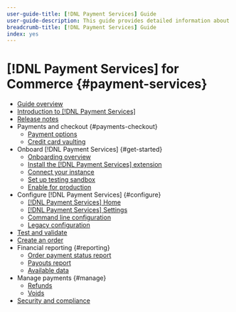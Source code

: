 ```yaml
---
user-guide-title: [!DNL Payment Services] Guide
user-guide-description: This guide provides detailed information about installing and configuring [!DNL Payment Services] for your [!DNL Adobe Commerce] or [!DNL Magento Open Source] store.
breadcrumb-title: [!DNL Payment Services] Guide
index: yes
---
```


# [!DNL Payment Services] for Commerce {#payment-services}

- [Guide overview](guide-overview.md)
- [Introduction to [!DNL Payment Services]](overview.md)
- [Release notes](release-notes.md)
- Payments and checkout {#payments-checkout}
  - [Payment options](payments-options.md)
  - [Credit card vaulting](vaulting.md)
- Onboard [!DNL Payment Services] {#get-started}
  - [Onboarding overview](onboard.md)
  - [Install the [!DNL Payment Services] extension](install.md)
  - [Connect your instance](connect.md)
  - [Set up testing sandbox](sandbox.md)
  - [Enable for production](production.md)
- Configure [!DNL Payment Services] {#configure}
  - [[!DNL Payment Services] Home](payments-home.md)
  - [[!DNL Payment Services] Settings](settings.md)
  - [Command line configuration](configure-cli.md)
  - [Legacy configuration](configure-admin.md)
- [Test and validate](test-validate.md)
- [Create an order](create-order.md)
- Financial reporting {#reporting}
  - [Order payment status report](order-payment-status.md)
  - [Payouts report](payouts.md)
  - [Available data](data.md)
- Manage payments {#manage}
  - [Refunds](refunds.md)
  - [Voids](voids.md)
- [Security and compliance](security.md)
